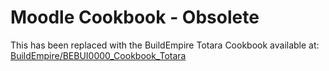 Moodle Cookbook - Obsolete
=========================

This has been replaced with the BuildEmpire Totara Cookbook available at: [BuildEmpire/BEBUI0000_Cookbook_Totara](https://github.com/BuildEmpire/BEBUI0000_Cookbook_Totara)
